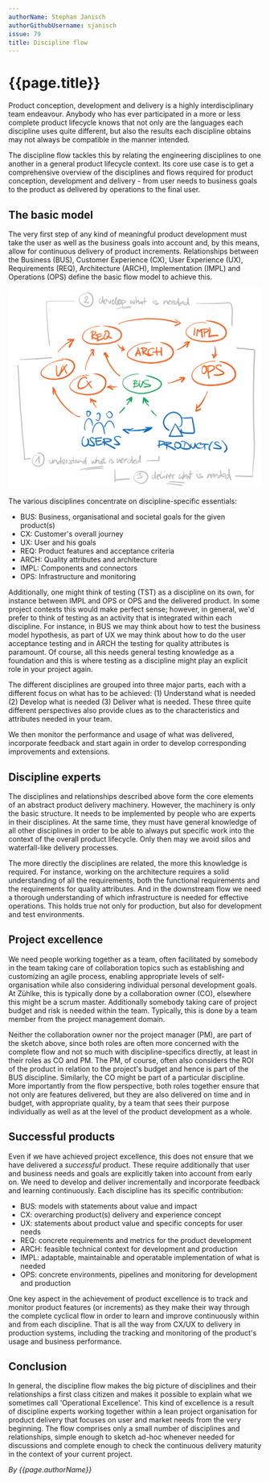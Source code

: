 ```yaml
---
authorName: Stephan Janisch
authorGithubUsername: sjanisch
issue: 79
title: Discipline flow
---
```


# {{page.title}}
Product conception, development and delivery is a highly interdisciplinary team endeavour. Anybody who has ever participated in a more or less complete product lifecycle knows that not only are the languages each discipline uses quite different, but also the results each discipline obtains may not always be compatible in the manner intended.

The discipline flow tackles this by relating the engineering disciplines to one another in a general product lifecycle context. Its core use case is to get a comprehensive overview of the disciplines and flows required for product conception, development and delivery - from user needs to business goals to the product as delivered by operations to the final user.

## The basic model
The very first step of any kind of meaningful product development must take the user as well as the business goals into account and, by this means, allow for continuous delivery of product increments. Relationships between the Business (BUS), Customer Experience (CX), User Experience (UX), Requirements (REQ), Architecture (ARCH), Implementation (IMPL) and Operations (OPS) define the basic flow model to achieve this.  

![Discipline Flow](./discipline-flow/dflow-sketch.jpg)

The various disciplines concentrate on discipline-specific essentials: 

- BUS: Business, organisational and societal goals for the given product(s)
- CX: Customer's overall journey
- UX: User and his goals
- REQ: Product features and acceptance criteria
- ARCH: Quality attributes and architecture
- IMPL: Components and connectors
- OPS: Infrastructure and monitoring

Additionally, one might think of testing (TST) as a discipline on its own, for instance between IMPL and OPS or OPS and the delivered product. In some project contexts this would make perfect sense; however, in general, we'd prefer to think of testing as an activity that is integrated within each discipline. For instance, in BUS we may think about how to test the business model hypothesis, as part of UX we may think about how to do the user acceptance testing and in ARCH the testing for quality attributes is paramount. Of course, all this needs general testing knowledge as a foundation and this is where testing as a discipline might play an explicit role in your project again. 

The different disciplines are grouped into three major parts, each with a different focus on what has to be achieved: (1) Understand what is needed (2) Develop what is needed (3) Deliver what is needed. These three quite different perspectives also provide clues as to the characteristics and attributes needed in your team.

We then monitor the performance and usage of what was delivered, incorporate feedback and start again in order to develop corresponding improvements and extensions. 

## Discipline experts 
The disciplines and relationships described above form the core elements of an abstract product delivery machinery. However, the machinery is only the basic structure. It needs to be implemented by people who are experts in their disciplines. At the same time, they must have general knowledge of all other disciplines in order to be able to always put specific work into the context of the overall product lifecycle. Only then may we avoid silos and waterfall-like delivery processes.
 
The more directly the disciplines are related, the more this knowledge is required. For instance, working on the architecture requires a solid understanding of all the requirements, both the functional requirements and the requirements for quality attributes. And in the downstream flow we need a thorough understanding of which infrastructure is needed for effective operations. This holds true not only for production, but also for development and test environments.

## Project excellence 
We need people working together as a team, often facilitated by somebody in the team taking care of collaboration topics such as establishing and customizing an agile process, enabling appropriate levels of self-organisation while also considering individual personal development goals. At Zühlke, this is typically done by a collaboration owner (CO), elsewhere this might be a scrum master. Additionally somebody taking care of project budget and risk is needed within the team. Typically, this is done by a team member from the project management domain.

Neither the collaboration owner nor the project manager (PM), are part of the sketch above, since both roles are often more concerned with the complete flow and not so much with discipline-specifics directly, at least in their roles as CO and PM. The PM, of course, often also considers the ROI of the product in relation to the project's budget and hence is part of the BUS discipline. Similarly, the CO might be part of a particular discipline. More importantly from the flow perspective, both roles together ensure that not only are features delivered, but they are also delivered on time and in budget, with appropriate quality, by a team that sees their purpose individually as well as at the level of the product development as a whole.

## Successful products
Even if we have achieved project excellence, this does not ensure that we have delivered a *successful* product. These require additionally that user and business needs and goals are explicitly taken into account from early on. We need to develop and deliver incrementally and incorporate feedback and learning continuously. Each discipline has its specific contribution:

- BUS: models with statements about value and impact
- CX: overarching product(s) delivery and experience concept
- UX: statements about product value and specific concepts for user needs
- REQ: concrete requirements and metrics for the product development
- ARCH: feasible technical context for development and production
- IMPL: adaptable, maintainable and operatable implementation of what is needed
- OPS: concrete environments, pipelines and monitoring for development and production

One key aspect in the achievement of product excellence is to track and monitor product features (or increments) as they make their way through the complete cyclical flow in order to learn and improve continuously within and from each discipline. That is all the way from CX/UX to delivery in production systems, including the tracking and monitoring of the product's usage and business performance.

## Conclusion
In general, the discipline flow makes the big picture of disciplines and their relationships a first class citizen and makes it possible to explain what we sometimes call 'Operational Excellence'. This kind of excellence is a result of discipline experts working together within a lean project organisation for product delivery that focuses on user and market needs from the very beginning. The flow comprises only a small number of disciplines and relationships, simple enough to sketch ad-hoc whenever needed for discussions and complete enough to check the continuous delivery maturity in the context of your current project. 

*By {{page.authorName}}*